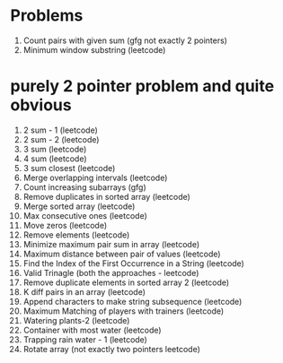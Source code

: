 # Problems
1) Count pairs with given sum (gfg not exactly 2 pointers)
2) Minimum window substring (leetcode)

# purely 2 pointer problem and quite obvious
1) 2 sum - 1 (leetcode)
2) 2 sum - 2 (leetcode)
3) 3 sum (leetcode) 
4) 4 sum (leetcode) 
5) 3 sum closest (leetcode)
5) Merge overlapping intervals (leetcode)
5) Count increasing subarrays (gfg)
6) Remove duplicates in sorted array (leetcode) 
7) Merge sorted array (leetcode)
7) Max consecutive ones (leetcode)
8) Move zeros (leetcode)
9) Remove elements (leetcode)
10) Minimize maximum pair sum in array (leetcode) 
11) Maximum distance between pair of values (leetcode)
12) Find the Index of the First Occurrence in a String (leetcode)
13) Valid Trinagle (both the approaches - leetcode)
15) Remove duplicate elements in sorted array 2 (leetcode)
16) K diff pairs in an array (leetcode)
17) Append characters to make string subsequence (leetcode) 
18) Maximum Matching of players with trainers (leetcode)
19) Watering plants-2 (leetcode)
20) Container with most water (leetcode)
21) Trapping rain water - 1 (leetcode)
21) Rotate array (not exactly two pointers leetcode)






